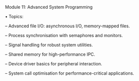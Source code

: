 Module 11: Advanced System Programming

• Topics:

– Advanced file I/O: asynchronous I/O, memory-mapped files.

– Process synchronisation with semaphores and monitors.

– Signal handling for robust system utilities.

– Shared memory for high-performance IPC.

– Device driver basics for peripheral interaction.

– System call optimisation for performance-critical applications.
